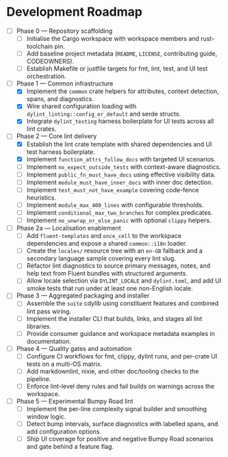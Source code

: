 # Development Roadmap

- [ ] Phase 0 — Repository scaffolding
  - [ ] Initialise the Cargo workspace with workspace members and rust-toolchain
        pin.
  - [ ] Add baseline project metadata (`README`, `LICENSE`, contributing guide,
        CODEOWNERS).
  - [ ] Establish Makefile or justfile targets for fmt, lint, test, and UI test
        orchestration.

- [ ] Phase 1 — Common infrastructure
  - [x] Implement the `common` crate helpers for attributes, context detection,
        spans, and diagnostics.
  - [x] Wire shared configuration loading with
        `dylint_linting::config_or_default` and serde structs.
  - [x] Integrate `dylint_testing` harness boilerplate for UI tests across all
        lint crates.

- [ ] Phase 2 — Core lint delivery
  - [x] Establish the lint crate template with shared dependencies and UI test
        harness boilerplate.
  - [x] Implement `function_attrs_follow_docs` with targeted UI scenarios.
  - [ ] Implement `no_expect_outside_tests` with context-aware diagnostics.
  - [ ] Implement `public_fn_must_have_docs` using effective visibility data.
  - [ ] Implement `module_must_have_inner_docs` with inner doc detection.
  - [ ] Implement `test_must_not_have_example` covering code-fence heuristics.
  - [ ] Implement `module_max_400_lines` with configurable thresholds.
  - [ ] Implement `conditional_max_two_branches` for complex predicates.
  - [ ] Implement `no_unwrap_or_else_panic` with optional `clippy` helpers.

- [ ] Phase 2a — Localisation enablement
  - [ ] Add `fluent-templates` and `once_cell` to the workspace dependencies
        and expose a shared `common::i18n` loader.
  - [ ] Create the `locales/` resource tree with an `en-GB` fallback and a
        secondary language sample covering every lint slug.
  - [ ] Refactor lint diagnostics to source primary messages, notes, and help
        text from Fluent bundles with structured arguments.
  - [ ] Allow locale selection via `DYLINT_LOCALE` and `dylint.toml`, and add UI
        smoke tests that run under at least one non-English locale.

- [ ] Phase 3 — Aggregated packaging and installer
  - [ ] Assemble the `suite` cdylib using constituent features and combined lint
        pass wiring.
  - [ ] Implement the installer CLI that builds, links, and stages all lint
        libraries.
  - [ ] Provide consumer guidance and workspace metadata examples in
        documentation.

- [ ] Phase 4 — Quality gates and automation
  - [ ] Configure CI workflows for fmt, clippy, dylint runs, and per-crate UI
        tests on a multi-OS matrix.
  - [ ] Add markdownlint, nixie, and other doc/tooling checks to the pipeline.
  - [ ] Enforce lint-level deny rules and fail builds on warnings across the
        workspace.

- [ ] Phase 5 — Experimental Bumpy Road lint
  - [ ] Implement the per-line complexity signal builder and smoothing window
        logic.
  - [ ] Detect bump intervals, surface diagnostics with labelled spans, and add
        configuration options.
  - [ ] Ship UI coverage for positive and negative Bumpy Road scenarios and gate
        behind a feature flag.
